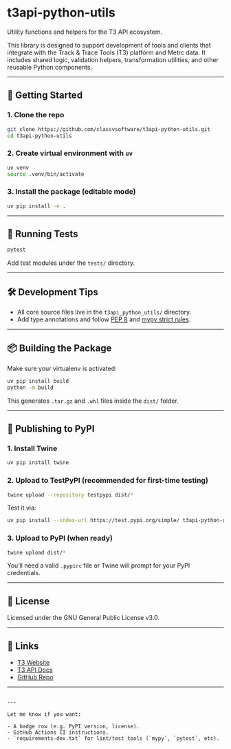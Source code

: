 # t3api-python-utils

Utility functions and helpers for the T3 API ecosystem.

This library is designed to support development of tools and clients that integrate with the Track & Trace Tools (T3) platform and Metrc data. It includes shared logic, validation helpers, transformation utilities, and other reusable Python components.

---

## 🚀 Getting Started

### 1. Clone the repo

```bash
git clone https://github.com/classvsoftware/t3api-python-utils.git
cd t3api-python-utils
````

### 2. Create virtual environment with `uv`

```bash
uv venv
source .venv/bin/activate
```

### 3. Install the package (editable mode)

```bash
uv pip install -e .
```

---

## 🧪 Running Tests

```bash
pytest
```

Add test modules under the `tests/` directory.

---

## 🛠️ Development Tips

* All core source files live in the `t3api_python_utils/` directory.
* Add type annotations and follow [PEP 8](https://peps.python.org/pep-0008/) and [mypy strict rules](https://mypy.readthedocs.io/en/stable/config_file.html).

---

## 📦 Building the Package

Make sure your virtualenv is activated:

```bash
uv pip install build
python -m build
```

This generates `.tar.gz` and `.whl` files inside the `dist/` folder.

---

## 🚀 Publishing to PyPI

### 1. Install Twine

```bash
uv pip install twine
```

### 2. Upload to TestPyPI (recommended for first-time testing)

```bash
twine upload --repository testpypi dist/*
```

Test it via:

```bash
uv pip install --index-url https://test.pypi.org/simple/ t3api-python-utils
```

### 3. Upload to PyPI (when ready)

```bash
twine upload dist/*
```

You’ll need a valid `.pypirc` file or Twine will prompt for your PyPI credentials.

---

## 📎 License

Licensed under the GNU General Public License v3.0.

---

## 🔗 Links

* [T3 Website](https://trackandtrace.tools)
* [T3 API Docs](https://api.trackandtrace.tools/v2/docs)
* [GitHub Repo](https://github.com/classvsoftware/t3api-python-utils)

---

```

---

Let me know if you want:

- A badge row (e.g. PyPI version, license).
- GitHub Actions CI instructions.
- `requirements-dev.txt` for lint/test tools (`mypy`, `pytest`, etc).
```
